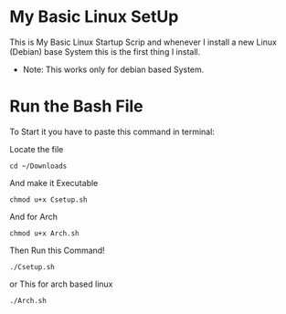 # My Basic Linux SetUp
This is My Basic Linux Startup Scrip and whenever I install a new Linux (Debian) base System this is the first thing I install. 

* Note: This works only for debian based System.

# Run the Bash File

To Start it you have to paste this command in terminal:

Locate the file
```
cd ~/Downloads
```
And make it Executable

```
chmod u+x Csetup.sh
```
And for Arch 
```
chmod u+x Arch.sh
```

Then Run this Command!

```
./Csetup.sh
```
or This for arch based linux

```
./Arch.sh
```